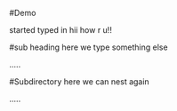 #Demo

started typed in
hii  how r u!!
 
 #sub heading 
 here we type something else

.....

#Subdirectory
here we can nest again

.....
